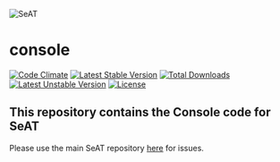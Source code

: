 ![SeAT](http://i.imgur.com/aPPOxSK.png)
# console

[![Code Climate](https://codeclimate.com/github/eveseat/console/badges/gpa.svg)](https://codeclimate.com/github/eveseat/console)
[![Latest Stable Version](https://poser.pugx.org/eveseat/console/v/stable)](https://packagist.org/packages/eveseat/console)
[![Total Downloads](https://poser.pugx.org/eveseat/console/downloads)](https://packagist.org/packages/eveseat/console)
[![Latest Unstable Version](https://poser.pugx.org/eveseat/console/v/unstable)](https://packagist.org/packages/eveseat/console)
[![License](https://poser.pugx.org/eveseat/console/license)](https://packagist.org/packages/eveseat/console)

## This repository contains the Console code for SeAT
Please use the main SeAT repository [here](https://github.com/eveseat/seat) for issues.
